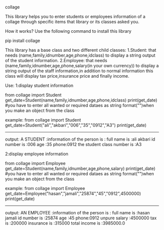 collage

This library helps you to enter students or employees information of a collage through specific items that library or its classes asked you.

How it works?
Use the following command to install this library

pip install collage

This library has a base class and two different child classes:
1.Student: that needs (name,family,idnumber,age,phone,idclass) to display a string output of the student information.
2.Employee: that needs (name,family,idnumber,age,phone,salary(in your own currency)) to display a string output of the staff information,in addition to normal information this class will display tax price,insurance price and finally income.

Use:
1:display student information

from collage import Student
get_date=Student(name,family,idnumber,age,phone,idclass)
print(get_date)
#you have to enter all wanted or required dataes as string format("")when you make an object from the class

example:
from collage  import Student
get_date=Student("ali","akbari","006","35","0912","A3")
print(get_date)
________________________________
output:
A STUDENT :information of the person is :
full name is :ali    akbari
id number is :006
age :35     phone:0912
the student class number is :A3



2:display employee information

from collage import Employee
get_date=Student(name,family,idnumber,age,phone,salary)
print(get_date)
#you have to enter all wanted or required dataes as string format("")when you make an object from the class

example:
from collage import Employee
get_date=Employee("hasan","jamali","25874","45","0912",4500000)
print(get_date)
_______________________________
output:
AN EMPLOYEE :information of the person is :
full name is :hasan    jamali
id number is :25874
age :45     phone:0912
unpure salary :4500000
tax is :200000      insurance is :315000
total income is :3985000.0

